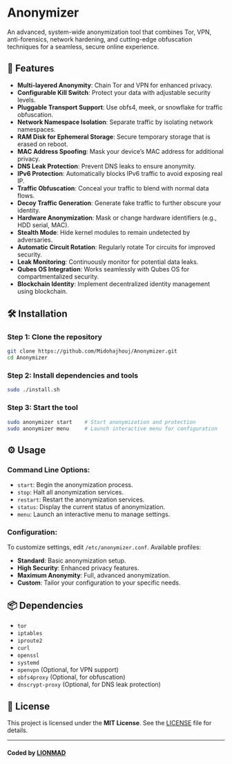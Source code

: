 
# Anonymizer

An advanced, system-wide anonymization tool that combines Tor, VPN, anti-forensics, network hardening, and cutting-edge obfuscation techniques for a seamless, secure online experience.

## 🚀 Features

- **Multi-layered Anonymity**: Chain Tor and VPN for enhanced privacy.
- **Configurable Kill Switch**: Protect your data with adjustable security levels.
- **Pluggable Transport Support**: Use obfs4, meek, or snowflake for traffic obfuscation.
- **Network Namespace Isolation**: Separate traffic by isolating network namespaces.
- **RAM Disk for Ephemeral Storage**: Secure temporary storage that is erased on reboot.
- **MAC Address Spoofing**: Mask your device’s MAC address for additional privacy.
- **DNS Leak Protection**: Prevent DNS leaks to ensure anonymity.
- **IPv6 Protection**: Automatically blocks IPv6 traffic to avoid exposing real IP.
- **Traffic Obfuscation**: Conceal your traffic to blend with normal data flows.
- **Decoy Traffic Generation**: Generate fake traffic to further obscure your identity.
- **Hardware Anonymization**: Mask or change hardware identifiers (e.g., HDD serial, MAC).
- **Stealth Mode**: Hide kernel modules to remain undetected by adversaries.
- **Automatic Circuit Rotation**: Regularly rotate Tor circuits for improved security.
- **Leak Monitoring**: Continuously monitor for potential data leaks.
- **Qubes OS Integration**: Works seamlessly with Qubes OS for compartmentalized security.
- **Blockchain Identity**: Implement decentralized identity management using blockchain.

## 🛠️ Installation

### Step 1: Clone the repository
```bash
git clone https://github.com/Midohajhouj/Anonymizer.git
cd Anonymizer
```

### Step 2: Install dependencies and tools
```bash
sudo ./install.sh
```

### Step 3: Start the tool
```bash
sudo anonymizer start    # Start anonymization and protection
sudo anonymizer menu     # Launch interactive menu for configuration
```

## ⚙️ Usage

### Command Line Options:

- `start`: Begin the anonymization process.
- `stop`: Halt all anonymization services.
- `restart`: Restart the anonymization services.
- `status`: Display the current status of anonymization.
- `menu`: Launch an interactive menu to manage settings.

### Configuration:

To customize settings, edit `/etc/anonymizer.conf`. Available profiles:

- **Standard**: Basic anonymization setup.
- **High Security**: Enhanced privacy features.
- **Maximum Anonymity**: Full, advanced anonymization.
- **Custom**: Tailor your configuration to your specific needs.

## 📦 Dependencies

- `tor`
- `iptables`
- `iproute2`
- `curl`
- `openssl`
- `systemd`
- `openvpn` (Optional, for VPN support)
- `obfs4proxy` (Optional, for obfuscation)
- `dnscrypt-proxy` (Optional, for DNS leak protection)

## 📜 License

This project is licensed under the **MIT License**. See the [LICENSE](LICENSE) file for details.

---

#### **Coded by [LIONMAD](https://github.com/Midohajhouj)**
